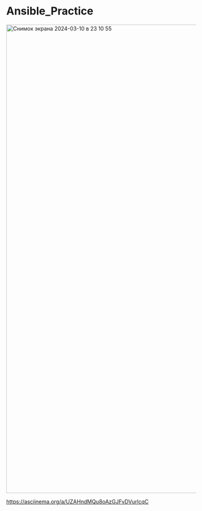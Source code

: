 # Ansible_Practice

<img width="1244" alt="Снимок экрана 2024-03-10 в 23 10 55" src="https://github.com/IzarlyShark/Ansible_Practice/assets/115780892/92280826-c585-421d-933a-746d7eac50e8">

https://asciinema.org/a/UZAHndMQu8oAzGJFvDVurlcqC
